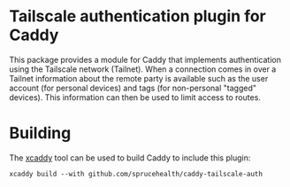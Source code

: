 # Tailscale authentication plugin for Caddy

This package provides a module for Caddy that implements authentication using the
Tailscale network (Tailnet). When a connection comes in over a Tailnet information
about the remote party is available such as the user account (for personal devices)
and tags (for non-personal "tagged" devices). This information can then be used to
limit access to routes.

# Building

The [xcaddy](https://github.com/caddyserver/xcaddy) tool can be used to build Caddy
to include this plugin:

    xcaddy build --with github.com/sprucehealth/caddy-tailscale-auth
